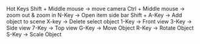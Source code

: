 Hot Keys
	Shift + Middle mouse -> move camera
	Ctrl + Middle mouse -> zoom out & zoom in
	N-Key -> Open item side bar
	Shift + A-Key -> Add object to scene
	X-key -> Delete select object
	1-Key -> Front view
	3-Key -> Side view
	7-Key -> Top view
	G-Key -> Move Object
	R-Key -> Rotate Object
	S-Key ->  Scale Object